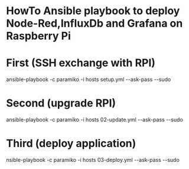 # HowTo Ansible playbook to deploy Node-Red,InfluxDb and Grafana on Raspberry Pi

# First (SSH exchange with RPI)
ansible-playbook -c paramiko -i hosts setup.yml --ask-pass --sudo

# Second (upgrade RPI)
ansible-playbook -c paramiko -i hosts 02-update.yml --ask-pass --sudo

# Third (deploy application)
nsible-playbook -c paramiko -i hosts 03-deploy.yml --ask-pass --sudo
